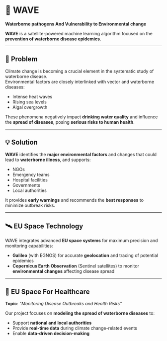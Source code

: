 # 🌊 **WAVE**  
**Waterborne pathogens And Vulnerability to Environmental change**

**WAVE** is a satellite-powered machine learning algorithm focused on the **prevention of waterborne disease epidemics**.

---

## 🚨 **Problem**

Climate change is becoming a crucial element in the systematic study of waterborne disease.  
Environmental factors are closely interlinked with vector and waterborne diseases:

- Intense heat waves  
- Rising sea levels  
- Algal overgrowth  

These phenomena negatively impact **drinking water quality** and influence the **spread of diseases**, posing **serious risks to human health**.

---

## 💡 **Solution**

**WAVE** identifies the **major environmental factors** and changes that could lead to **waterborne illness**, and supports:

- NGOs  
- Emergency teams  
- Hospital facilities  
- Governments  
- Local authorities  

It provides **early warnings** and recommends the **best responses** to minimize outbreak risks.

---

## 🛰️ **EU Space Technology**

WAVE integrates advanced **EU space systems** for maximum precision and monitoring capabilities:

- **Galileo** (with EGNOS) for accurate **geolocation** and tracing of potential epidemics  
- **Copernicus Earth Observation** (Sentinel satellites) to monitor **environmental changes** affecting disease spread

---

## 🏥 **EU Space For Healthcare**

**Topic**: _"Monitoring Disease Outbreaks and Health Risks"_

Our project focuses on **modeling the spread of waterborne diseases** to:

- Support **national and local authorities**
- Provide **real-time data** during climate change-related events
- Enable **data-driven decision-making**
